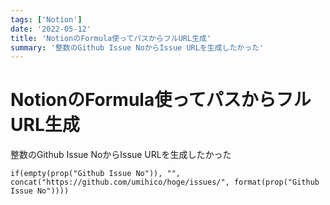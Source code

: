 ```yaml
---
tags: ['Notion']
date: '2022-05-12'
title: 'NotionのFormula使ってパスからフルURL生成'
summary: '整数のGithub Issue NoからIssue URLを生成したかった'
---
```


# NotionのFormula使ってパスからフルURL生成

整数のGithub Issue NoからIssue URLを生成したかった

`if(empty(prop("Github Issue No")), "", concat("https://github.com/umihico/hoge/issues/", format(prop("Github Issue No"))))`
